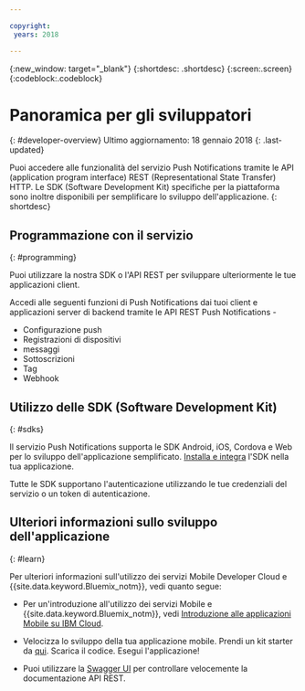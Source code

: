 ```yaml
---

copyright:
 years: 2018

---
```


{:new_window: target="_blank"}
{:shortdesc: .shortdesc}
{:screen:.screen}
{:codeblock:.codeblock}

# Panoramica per gli sviluppatori 
{: #developer-overview}
Ultimo aggiornamento: 18 gennaio 2018
{: .last-updated}

Puoi accedere alle funzionalità del servizio Push Notifications tramite le API (application program interface) REST (Representational State Transfer) HTTP. Le SDK (Software Development Kit) specifiche per la piattaforma sono inoltre disponibili per semplificare lo sviluppo dell'applicazione.
{: shortdesc}

## Programmazione con il servizio 
{: #programming}

Puoi utilizzare la nostra SDK o l'API REST per sviluppare ulteriormente le tue applicazioni client. 

Accedi alle seguenti funzioni di Push Notifications dai tuoi client e applicazioni server di backend tramite le API REST Push Notifications -

 - Configurazione push
 - Registrazioni di dispositivi
 - messaggi
 - Sottoscrizioni
 - Tag
 - Webhook


## Utilizzo delle SDK (Software Development Kit) 
{: #sdks}

Il servizio Push Notifications supporta le SDK Android, iOS, Cordova e Web per lo sviluppo dell'applicazione semplificato. [Installa e integra](install-sdk.html) l'SDK nella tua applicazione.  

Tutte le SDK supportano l'autenticazione utilizzando le tue credenziali del servizio o un token di autenticazione. 

## Ulteriori informazioni sullo sviluppo dell'applicazione 
{: #learn}

Per ulteriori informazioni sull'utilizzo dei servizi Mobile Developer Cloud e {{site.data.keyword.Bluemix_notm}}, vedi quanto segue: 

-   Per un'introduzione all'utilizzo dei servizi Mobile e {{site.data.keyword.Bluemix_notm}}, vedi [Introduzione alle applicazioni Mobile su IBM Cloud](/docs/services/mobile/index.html). 

-   Velocizza lo sviluppo della tua applicazione mobile. Prendi un kit starter da [qui](https://console.bluemix.net/developer/mobile/dashboard). Scarica il codice. Esegui l'applicazione! 

-	Puoi utilizzare la [Swagger UI](https://imfpush.{DomainName}/imfpush/) per controllare velocemente la documentazione API REST.
